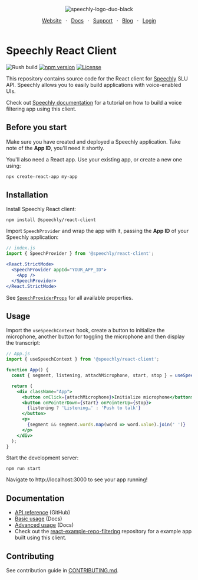 <div align="center" markdown="1">

![speechly-logo-duo-black](https://user-images.githubusercontent.com/2579244/193574443-130d16d6-76f1-4401-90f2-0ed753b39bc0.svg)

[Website](https://www.speechly.com/)
&ensp;&middot;&ensp;
[Docs](https://docs.speechly.com/)
&ensp;&middot;&ensp;
[Support](https://github.com/speechly/speechly/discussions)
&ensp;&middot;&ensp;
[Blog](https://www.speechly.com/blog/)
&ensp;&middot;&ensp;
[Login](https://api.speechly.com/dashboard/)
<br/><br/>
</div>

# Speechly React Client

![Rush build](https://github.com/speechly/speechly/actions/workflows/build.yaml/badge.svg)
[![npm version](https://badge.fury.io/js/%40speechly%2Freact-client.svg)](https://badge.fury.io/js/%40speechly%2Freact-client)
[![License](http://img.shields.io/:license-mit-blue.svg)](LICENSE)

This repository contains source code for the React client for [Speechly](https://www.speechly.com/?utm_source=github&utm_medium=react-client&utm_campaign=text) SLU API. Speechly allows you to easily build applications with voice-enabled UIs.

Check out [Speechly documentation](https://docs.speechly.com//client-libraries/react-client/?utm_source=github&utm_medium=react-client&utm_campaign=text) for a tutorial on how to build a voice filtering app using this client.

## Before you start

Make sure you have created and deployed a Speechly application. Take note of the **App ID**, you'll need it shortly.

You'll also need a React app. Use your existing app, or create a new one using:

```bash
npx create-react-app my-app
```

## Installation

Install Speechly React client:

```
npm install @speechly/react-client
```

Import `SpeechProvider` and wrap the app with it, passing the **App ID** of your Speechly application:

```jsx
// index.js
import { SpeechProvider } from '@speechly/react-client';

<React.StrictMode>
  <SpeechProvider appId="YOUR_APP_ID">
    <App />
  </SpeechProvider>
</React.StrictMode>
```

See [`SpeechProviderProps`](https://github.com/speechly/speechly/blob/main/libraries/react-client/docs/interfaces/context.SpeechProviderProps.md) for all available properties.

## Usage

Import the `useSpeechContext` hook, create a button to initialize the microphone, another button for toggling the microphone and then display the transcript:

```jsx
// App.js
import { useSpeechContext } from '@speechly/react-client';

function App() {
  const { segment, listening, attachMicrophone, start, stop } = useSpeechContext();

  return (
    <div className="App">
      <button onClick={attachMicrophone}>Initialize microphone</button>
      <button onPointerDown={start} onPointerUp={stop}>
        {listening ? 'Listening…' : 'Push to talk'}
      </button>
      <p>
        {segment && segment.words.map(word => word.value).join(' ')}
      </p>
    </div>
  );
}
```

Start the development server:

```
npm run start
```

Navigate to http://localhost:3000 to see your app running!

## Documentation

- [API reference](https://github.com/speechly/speechly/blob/main/libraries/react-client/docs/classes/context.SpeechProvider.md) (GitHub)
- [Basic usage](https://docs.speechly.com/client-libraries/usage/?platform=React) (Docs)
- [Advanced usage](https://docs.speechly.com/client-libraries/using-react-client/) (Docs)
- Check out the [react-example-repo-filtering](https://github.com/speechly/react-example-repo-filtering) repository for a example app built using this client.

## Contributing

See contribution guide in [CONTRIBUTING.md](https://github.com/speechly/speechly/blob/main/CONTRIBUTING.md).

